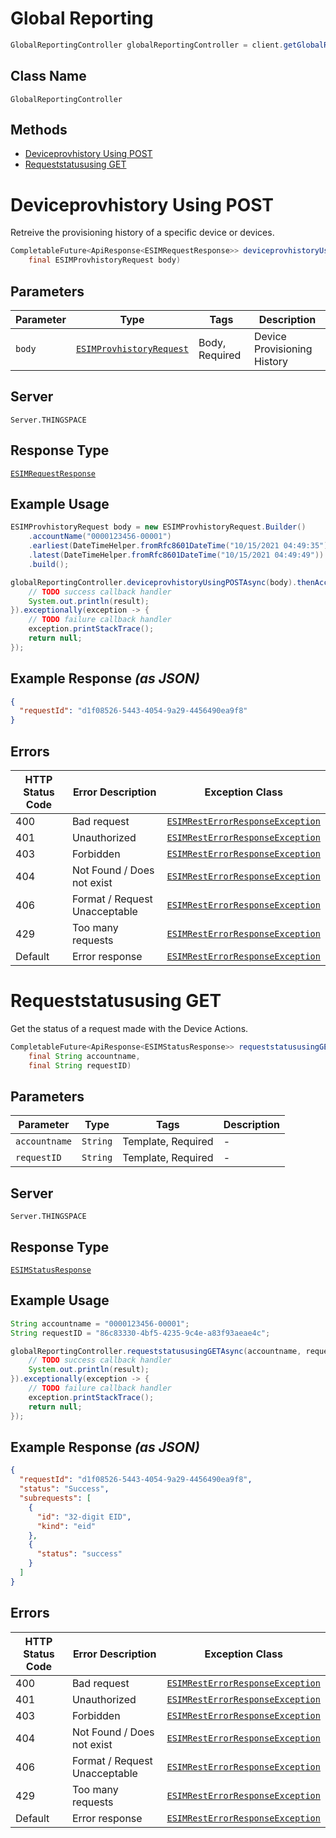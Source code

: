 # Global Reporting

```java
GlobalReportingController globalReportingController = client.getGlobalReportingController();
```

## Class Name

`GlobalReportingController`

## Methods

* [Deviceprovhistory Using POST](../../doc/controllers/global-reporting.md#deviceprovhistory-using-post)
* [Requeststatususing GET](../../doc/controllers/global-reporting.md#requeststatususing-get)


# Deviceprovhistory Using POST

Retreive the provisioning history of a specific device or devices.

```java
CompletableFuture<ApiResponse<ESIMRequestResponse>> deviceprovhistoryUsingPOSTAsync(
    final ESIMProvhistoryRequest body)
```

## Parameters

| Parameter | Type | Tags | Description |
|  --- | --- | --- | --- |
| `body` | [`ESIMProvhistoryRequest`](../../doc/models/esim-provhistory-request.md) | Body, Required | Device Provisioning History |

## Server

`Server.THINGSPACE`

## Response Type

[`ESIMRequestResponse`](../../doc/models/esim-request-response.md)

## Example Usage

```java
ESIMProvhistoryRequest body = new ESIMProvhistoryRequest.Builder()
    .accountName("0000123456-00001")
    .earliest(DateTimeHelper.fromRfc8601DateTime("10/15/2021 04:49:35"))
    .latest(DateTimeHelper.fromRfc8601DateTime("10/15/2021 04:49:49"))
    .build();

globalReportingController.deviceprovhistoryUsingPOSTAsync(body).thenAccept(result -> {
    // TODO success callback handler
    System.out.println(result);
}).exceptionally(exception -> {
    // TODO failure callback handler
    exception.printStackTrace();
    return null;
});
```

## Example Response *(as JSON)*

```json
{
  "requestId": "d1f08526-5443-4054-9a29-4456490ea9f8"
}
```

## Errors

| HTTP Status Code | Error Description | Exception Class |
|  --- | --- | --- |
| 400 | Bad request | [`ESIMRestErrorResponseException`](../../doc/models/esim-rest-error-response-exception.md) |
| 401 | Unauthorized | [`ESIMRestErrorResponseException`](../../doc/models/esim-rest-error-response-exception.md) |
| 403 | Forbidden | [`ESIMRestErrorResponseException`](../../doc/models/esim-rest-error-response-exception.md) |
| 404 | Not Found / Does not exist | [`ESIMRestErrorResponseException`](../../doc/models/esim-rest-error-response-exception.md) |
| 406 | Format / Request Unacceptable | [`ESIMRestErrorResponseException`](../../doc/models/esim-rest-error-response-exception.md) |
| 429 | Too many requests | [`ESIMRestErrorResponseException`](../../doc/models/esim-rest-error-response-exception.md) |
| Default | Error response | [`ESIMRestErrorResponseException`](../../doc/models/esim-rest-error-response-exception.md) |


# Requeststatususing GET

Get the status of a request made with the Device Actions.

```java
CompletableFuture<ApiResponse<ESIMStatusResponse>> requeststatususingGETAsync(
    final String accountname,
    final String requestID)
```

## Parameters

| Parameter | Type | Tags | Description |
|  --- | --- | --- | --- |
| `accountname` | `String` | Template, Required | - |
| `requestID` | `String` | Template, Required | - |

## Server

`Server.THINGSPACE`

## Response Type

[`ESIMStatusResponse`](../../doc/models/esim-status-response.md)

## Example Usage

```java
String accountname = "0000123456-00001";
String requestID = "86c83330-4bf5-4235-9c4e-a83f93aeae4c";

globalReportingController.requeststatususingGETAsync(accountname, requestID).thenAccept(result -> {
    // TODO success callback handler
    System.out.println(result);
}).exceptionally(exception -> {
    // TODO failure callback handler
    exception.printStackTrace();
    return null;
});
```

## Example Response *(as JSON)*

```json
{
  "requestId": "d1f08526-5443-4054-9a29-4456490ea9f8",
  "status": "Success",
  "subrequests": [
    {
      "id": "32-digit EID",
      "kind": "eid"
    },
    {
      "status": "success"
    }
  ]
}
```

## Errors

| HTTP Status Code | Error Description | Exception Class |
|  --- | --- | --- |
| 400 | Bad request | [`ESIMRestErrorResponseException`](../../doc/models/esim-rest-error-response-exception.md) |
| 401 | Unauthorized | [`ESIMRestErrorResponseException`](../../doc/models/esim-rest-error-response-exception.md) |
| 403 | Forbidden | [`ESIMRestErrorResponseException`](../../doc/models/esim-rest-error-response-exception.md) |
| 404 | Not Found / Does not exist | [`ESIMRestErrorResponseException`](../../doc/models/esim-rest-error-response-exception.md) |
| 406 | Format / Request Unacceptable | [`ESIMRestErrorResponseException`](../../doc/models/esim-rest-error-response-exception.md) |
| 429 | Too many requests | [`ESIMRestErrorResponseException`](../../doc/models/esim-rest-error-response-exception.md) |
| Default | Error response | [`ESIMRestErrorResponseException`](../../doc/models/esim-rest-error-response-exception.md) |

